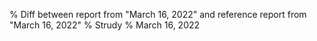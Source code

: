 % Diff between report from "March 16, 2022" and reference report from "March 16, 2022"
% Strudy
% March 16, 2022


